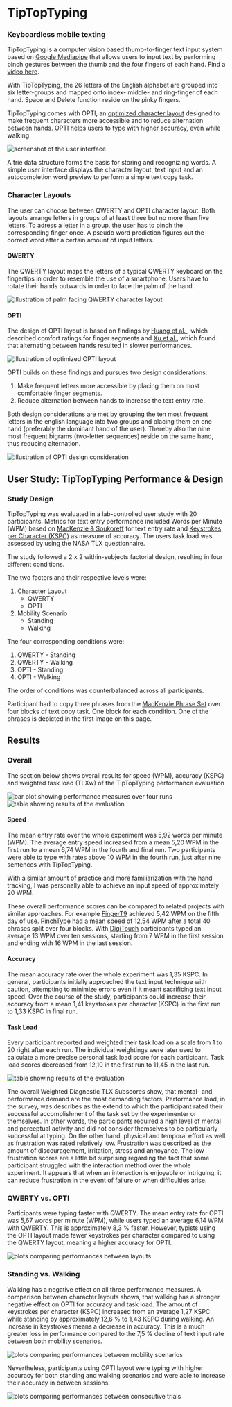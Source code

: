 # TipTopTyping
### Keyboardless mobile texting
TipTopTyping is a computer vision based thumb-to-finger text input system based on [Google Mediapipe](https://developers.google.com/mediapipe) that allows users to input text by performing pinch gestures between the thumb and the four fingers of each hand. Find a [video here](https://vimeo.com/921498733?share=copy).

With TipTopTyping, the 26 letters of the English alphabet are grouped into six letter-groups and mapped onto index- middle- and ring-finger of each hand. Space and Delete function reside on the pinky fingers. 

TipTopTyping comes with OPTI, an [optimized character layout](#OPTI) designed to make frequent characters more accessible and to reduce alternation between hands. OPTI helps users to type with higher accuracy, even while walking. 

![screenshot of the user interface](/Figures/QWERTY_typing_example.png)

A trie data structure forms the basis for storing and recognizing words. A simple user interface displays the character layout, text input and an autocompletion word preview to perform a simple text copy task.

### Character Layouts
The user can choose between QWERTY and OPTI character layout. Both layouts arrange letters in groups of at least three but no more than five letters. To adress a letter in a group, the user has to pinch the corresponding finger once. A pseudo word prediction figures out the correct word after a certain amount of input letters.

#### QWERTY
The QWERTY layout maps the letters of a typical QWERTY keyboard on the fingertips in order to resemble the use of a smartphone. Users have to rotate their hands outwards in order to face the palm of the hand. 

![illustration of palm facing QWERTY character layout](/Figures/QWERTY_palm-facing_layout.png)

#### OPTI
The design of OPTI layout is based on findings by [Huang et al. ](https://doi.org/10.1145/2858036.2858483), which described comfort ratings for finger segments and [Xu et al.](https://doi.org/10.1145/3313831.3376306), which found that alternating between hands resulted in slower performances. 

![illustration of optimized OPTI layout](/Figures/OPTI_layout.png)

OPTI builds on these findings and pursues two design considerations:
1. Make frequent letters more accessible by placing them on most comfortable finger segments.
2. Reduce alternation between hands to increase the text entry rate.

Both design considerations are met by grouping the ten most frequent letters in the english language into two groups and placing them on one hand (preferably the dominant hand of the user). Thereby also the nine most frequent bigrams (two-letter sequences) reside on the same hand, thus reducing alternation.

![illustration of OPTI design consideration](/Figures/OPTI_design.png)


## User Study: TipTopTyping Performance & Design

### Study Design

TipTopTyping was evaluated in a lab-controlled user study with 20 participants. Metrics for text entry performance included Words per Minute (WPM) based on [MacKenzie & Soukoreff](https://doi.org/10.1207/S15327051HCI172&3_2) for text entry rate and [Keystrokes per Character (KSPC)](https://link.springer.com/chapter/10.1007/3-540-45756-9_16) as measure of accuracy. The users task load was assessed by using the NASA TLX questionnaire.

The study followed a 2 x 2 within-subjects factorial design, resulting in four different conditions.

The two factors and their respective levels were:

1. Character Layout
    - QWERTY
    - OPTI
2. Mobility Scenario
    - Standing 
    - Walking

The four corresponding conditions were: 

1. QWERTY - Standing
2. QWERTY - Walking
3. OPTI - Standing
4. OPTI - Walking

The order of conditions was counterbalanced across all participants.

Participant had to copy three phrases from the [MacKenzie Phrase Set](https://www.yorku.ca/mack/chi03b.html) over four blocks of text copy task. One block for each condition. One of the phrases is depicted in the first image on this page. 

## Results
### Overall
The section below shows overall results for speed (WPM), accuracy (KSPC) and weighted task load (TLXw) of the TipTopTyping performance evaluation 

![bar plot showing performance measures over four runs](/Figures/tiptoptyping_performance_4-runs.png)
![table showing results of the evaluation](/Figures/results_table_4-runs.png)

#### Speed

The mean entry rate over the whole experiment was 5,92 words per minute (WPM). The average entry speed increased from a mean 5,20 WPM in the first run to a mean 6,74 WPM in the fourth and final run. Two participants were able to type with rates above 10 WPM in the fourth run, just after nine sentences with TipTopTyping.

With a similar amount of practice and more familiarization with the hand tracking, I  was personally able to achieve an input speed of approximately 20 WPM. 

These overall performance scores can be compared to related projects with similar approaches. For example [FingerT9](https://doi.org/10.1145/3132787.3132806) achieved 5,42 WPM on the fifth day of use. [PinchType](https://doi.org/10.1145/3334480.3382888) had a mean speed of 12,54 WPM after a total 40 phrases split over four blocks. With [DigiTouch](https://doi.org/10.1145/3130978) participants typed an average 13 WPM over ten sessions, starting from 7 WPM in the first session and ending with 16 WPM in the last session.

#### Accuracy
The mean accuracy rate over the whole experiment was 1,35 KSPC. In general, participants initially approached the text input technique with caution, attempting to minimize errors even if it meant sacrificing text input speed. Over the course of the study, participants could increase their accuracy from a mean 1,41 keystrokes per character (KSPC) in the first run to 1,33 KSPC in final run.

#### Task Load
Every participant reported and weighted their task load on a scale from 1 to 20 right after each run. The individual weightings were later used to calculate a more precise personal task load score for each participant. Task load scores decreased from 12,10 in the first run to 11,45 in the last run.

![table showing results of the evaluation](/Figures/weighted_diagnostic_TLX%20.png)

The overall Weighted Diagnostic TLX Subscores show, that mental- and performance demand are the most demanding factors. Performance load, in the survey, was describes as the extend to which the participant rated their successful accomplishment of the task set by the experimenter or themselves. In other words, the participants required a high level of mental and perceptual activity and did not consider themselves to be particularly successful at typing. On the other hand, physical and temporal effort as well as frustration was rated relatively low. Frustration was described as the amount of discouragement, irritation, stress and annoyance. The low frustration scores are a little bit surprising regarding the fact that some participant struggled with the interaction method over the whole experiment. It appears that when an interaction is enjoyable or intriguing, it can reduce frustration in the event of failure or when difficulties arise.

### QWERTY vs. OPTI
Participants were typing faster with QWERTY. The mean entry rate for OPTI was 5,67 words per minute (WPM), while users typed an average 6,14 WPM with QWERTY. This is approximately 8,3 % faster. However, typists using the OPTI layout made fewer keystrokes per character compared to using the QWERTY layout, meaning a higher accuracy for OPTI.

![plots comparing performances between layouts](/Figures/results_qwerty-vs-opti.png)

### Standing vs. Walking
Walking has a negative effect on all three performance measures. A comparison between character layouts shows, that walking has a stronger negative effect on OPTI for accuracy and task load. The amount of keystrokes per character (KSPC) increased from an average 1,27 KSPC while standing by approximately 12,6 % to 1,43 KSPC during walking. An increase in keystrokes means a decrease in accuracy. This is a much greater loss in performance compared to the 7,5 % decline of text input rate between both mobility scenarios.

![plots comparing performances between mobility scenarios](/Figures/results_standing-vs-walking.png)

Nevertheless, participants using OPTI layout were typing with higher accuracy for both standing and walking scenarios and were able to increase their accuracy in between sessions.

![plots comparing performances between consecutive trials](/Figures/results_consecutive-trials.png)

